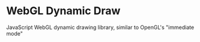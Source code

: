 # WebGL Dynamic Draw

JavaScript WebGL dynamic drawing library, similar to OpenGL's "immediate mode"
